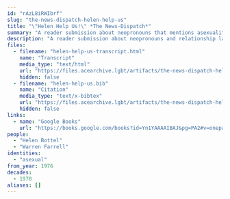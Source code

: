 ```yaml
---
id: "rAzL8iRWIbrf"
slug: "the-news-dispatch-helen-help-us"
title: "\"Helen Help Us!\" *The News-Dispatch*"
summary: "A reader submission about neopronouns that mentions asexuality by name"
description: "A reader submission about neopronouns and relationship labels that mentions asexuality by name"
files:
  - filename: "helen-help-us-transcript.html"
    name: "Transcript"
    media_type: "text/html"
    url: "https://files.acearchive.lgbt/artifacts/the-news-dispatch-helen-help-us/helen-help-us-transcript.html"
    hidden: false
  - filename: "helen-help-us.bib"
    name: "Citation"
    media_type: "text/x-bibtex"
    url: "https://files.acearchive.lgbt/artifacts/the-news-dispatch-helen-help-us/helen-help-us.bib"
    hidden: false
links:
  - name: "Google Books"
    url: "https://books.google.com/books?id=Yn1YAAAAIBAJ&pg=PA2#v=onepage&q&f=false"
people:
  - "Helen Bottel"
  - "Warren Farrell"
identities:
  - "asexual"
from_year: 1976
decades:
  - 1970
aliases: []
---
```

